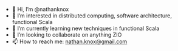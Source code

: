 - 👋 Hi, I’m @nathanknox
- 👀 I’m interested in distributed computing, software architecture, functional Scala
- 🌱 I’m currently learning new techniques in functional Scala
- 💞️ I’m looking to collaborate on anything ZIO
- 📫 How to reach me: nathan.knox@gmail.com

<!---
nathanknox/nathanknox is a ✨ special ✨ repository because its `README.md` (this file) appears on your GitHub profile.
You can click the Preview link to take a look at your changes.
--->
